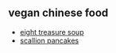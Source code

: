 vegan chinese food
---

- [eight treasure soup](food/eight_treasure_soup.md)
- [scallion pancakes](food/scallion_pancakes.md)
